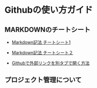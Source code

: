 # Githubの使い方ガイド

## MARKDOWNのチートシート

- [Markdown記法 チートシート1](https://gist.github.com/mignonstyle/083c9e1651d7734f84c99b8cf49d57fa)

- [Markdown記法 チートシート２](https://qiita.com/tbpgr/items/989c6badefff69377da7)

- [Githubで外部リンクを別タブで開く方法](https://qiita.com/KumanoT/items/c91390898573978fc979)
## プロジェクト管理について
